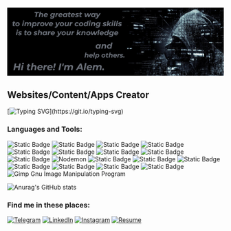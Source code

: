 ![I am a Software Web Developer](GitHubBg2.png)

## Websites/Content/Apps Creator

[![Typing SVG](https://readme-typing-svg.herokuapp.com?font=Space+Mono&size=22&pause=800&vCenter=true&random=false&width=800&height=40&lines=I+like+building+fun%2C+creative+websites+and+side+projects+;that+are+also+performant+and+accessible.+;My+happy+place+is+where+creativity+and+code+intersect.)](https://git.io/typing-svg)



### Languages and Tools:
![Static Badge](https://img.shields.io/badge/HTML5-%234A4A55?style=flat-square&logo=html5&logoColor=%23F86F03)
![Static Badge](https://img.shields.io/badge/CSS3-%234A4A55?style=flat-square&logo=css3&logoColor=%2378C1F3)
![Static Badge](https://img.shields.io/badge/Bootstrap-%234A4A55?style=flat-square&logo=bootstrap&logoColor=%23E49BFF)
![Static Badge](https://img.shields.io/badge/Sass-%234A4A55?style=flat-square&logo=sass&logoColor=%23F075AA)
![Static Badge](https://img.shields.io/badge/JavaScript-%234A4A55?style=flat-square&logo=javascript&logoColor=%23FFE194)
![Static Badge](https://img.shields.io/badge/TypeScript-%234A4A55?style=flat-square&logo=typescript&logoColor=%23FEB941)
![Static Badge](https://img.shields.io/badge/React-%234A4A55?style=flat-square&logo=react&logoColor=%23B6EAFA)
![Static Badge](https://img.shields.io/badge/Redux-%234A4A55?style=flat-square&logo=redux&logoColor=%23C9A7EB)
![Static Badge](https://img.shields.io/badge/NodeJS-%234A4A55?style=flat-square&logo=nodedotjs&logoColor=%2300FFCA)
![Nodemon](https://img.shields.io/badge/NODEMON-%23323330.svg?style=flat-square&logo=nodemon&logoColor=%BBDEAD)
![Static Badge](https://img.shields.io/badge/ExpressJS-%234A4A55?style=flat-square&logo=express&logoColor=%2300FFCA)
![Static Badge](https://img.shields.io/badge/Docker-%234A4A55?style=flat-square&logo=docker&logoColor=%233ABEF9)
![Static Badge](https://img.shields.io/badge/MongoDB-%234A4A55?style=flat-square&logo=mongodb&logoColor=%2300FFCA)
![Static Badge](https://img.shields.io/badge/MySQL-%234A4A55?style=flat-square&logo=mysql&logoColor=%23A0DEFF)
![Static Badge](https://img.shields.io/badge/GreenSock-%234A4A55?style=flat-square&logo=greensock&logoColor=%2300FFCA)
![Static Badge](https://img.shields.io/badge/Jest-%234A4A55?style=flat-square&logo=jest&logoColor=%23FC4100)
![Static Badge](https://img.shields.io/badge/Playwright-%234A4A55?style=flat-square&logo=playwright&logoColor=%23A3FFD6)
![Gimp Gnu Image Manipulation Program](https://img.shields.io/badge/Gimp-657D8B?style=flat-square&logo=gimp&logoColor=FFFFFF)



![Anurag's GitHub stats](https://github-readme-stats.vercel.app/api?username=frontend-alem&theme=slateorange&show_icons=true)

### Find me in these places:
[![Telegram](https://img.shields.io/badge/-Telegram-090909?style=for-the-badge&logo=telegram&logoColor=27A0D9)](https://t.me/Tot_Samyi_Alim)
[![LinkedIn](https://img.shields.io/badge/-LinkedIn-090909?style=for-the-badge&logo=linkedin&logoColor=007BB6)](https://www.linkedin.com/in/alimzhan-islamkulov-109b8b257/)
[![Instagram](https://img.shields.io/badge/-Instagram-090909?style=for-the-badge&logo=instagram&logoColor=B4068E)](https://www.instagram.com/alimzhanis)
[![Resume](https://img.shields.io/badge/-Resume-090909?style=for-the-badge&logo=readme&logoColor=B4068E)](https://cdn.glitch.global/06f80291-9526-4166-8973-9978e4430c49/Alimzhan-Islamkulov-Resume.pdf?v=1717815710790)









<!--
**frontend-alem/frontend-alem** is a ✨ _special_ ✨ repository because its `README.md` (this file) appears on your GitHub profile.

Here are some ideas to get you started:

- 🔭 I’m currently working on ...
- 🌱 I’m currently learning ...
- 👯 I’m looking to collaborate on ...
- 🤔 I’m looking for help with ...
- 💬 Ask me about ...
- 📫 How to reach me: ...
- 😄 Pronouns: ...
- ⚡ Fun fact: ...
-->
